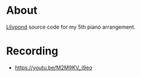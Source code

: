 # About

[Lilypond](https://lilypond.org/) source code for my 5th piano arrangement.

# Recording

- https://youtu.be/M2M9KV_j9eo
